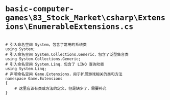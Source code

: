 # `basic-computer-games\83_Stock_Market\csharp\Extensions\EnumerableExtensions.cs`

```

# 引入命名空间 System，包含了常用的系统类
using System;
# 引入命名空间 System.Collections.Generic，包含了泛型集合类
using System.Collections.Generic;
# 引入命名空间 System.Linq，包含了 LINQ 查询功能
using System.Linq;
# 声明命名空间 Game.Extensions，用于扩展游戏相关的类和方法
namespace Game.Extensions
{
    # 这里应该有类或方法的定义，但是缺少了，需要补充
}

```